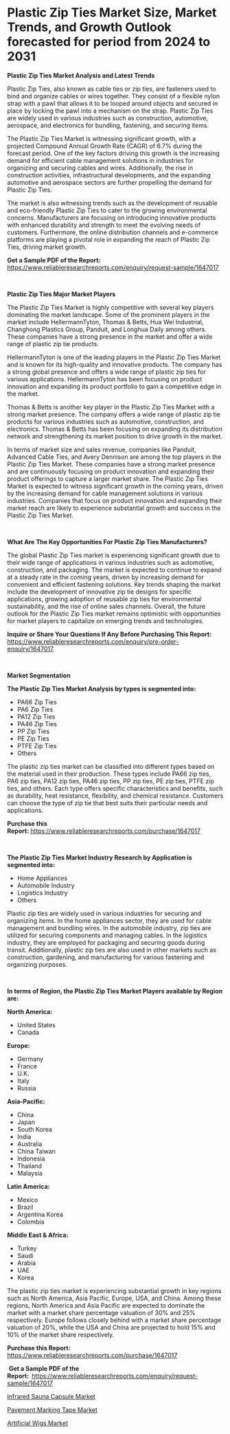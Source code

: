 <p><h1>Plastic Zip Ties Market Size, Market Trends, and Growth Outlook forecasted for period from 2024 to 2031</h1></p><p><strong>Plastic Zip Ties Market Analysis and Latest Trends</strong></p>
<p><p>Plastic Zip Ties, also known as cable ties or zip ties, are fasteners used to bind and organize cables or wires together. They consist of a flexible nylon strap with a pawl that allows it to be looped around objects and secured in place by locking the pawl into a mechanism on the strap. Plastic Zip Ties are widely used in various industries such as construction, automotive, aerospace, and electronics for bundling, fastening, and securing items.</p><p>The Plastic Zip Ties Market is witnessing significant growth, with a projected Compound Annual Growth Rate (CAGR) of 6.7% during the forecast period. One of the key factors driving this growth is the increasing demand for efficient cable management solutions in industries for organizing and securing cables and wires. Additionally, the rise in construction activities, infrastructural developments, and the expanding automotive and aerospace sectors are further propelling the demand for Plastic Zip Ties.</p><p>The market is also witnessing trends such as the development of reusable and eco-friendly Plastic Zip Ties to cater to the growing environmental concerns. Manufacturers are focusing on introducing innovative products with enhanced durability and strength to meet the evolving needs of customers. Furthermore, the online distribution channels and e-commerce platforms are playing a pivotal role in expanding the reach of Plastic Zip Ties, driving market growth.</p></p>
<p><strong>Get a Sample PDF of the Report:&nbsp;</strong> <a href="https://www.reliableresearchreports.com/enquiry/request-sample/1647017">https://www.reliableresearchreports.com/enquiry/request-sample/1647017</a></p>
<p>&nbsp;</p>
<p><strong>Plastic Zip Ties Major Market Players</strong></p>
<p><p>The Plastic Zip Ties Market is highly competitive with several key players dominating the market landscape. Some of the prominent players in the market include HellermannTyton, Thomas & Betts, Hua Wei Industrial, Changhong Plastics Group, Panduit, and Longhua Daily among others. These companies have a strong presence in the market and offer a wide range of plastic zip tie products.</p><p>HellermannTyton is one of the leading players in the Plastic Zip Ties Market and is known for its high-quality and innovative products. The company has a strong global presence and offers a wide range of plastic zip ties for various applications. HellermannTyton has been focusing on product innovation and expanding its product portfolio to gain a competitive edge in the market.</p><p>Thomas & Betts is another key player in the Plastic Zip Ties Market with a strong market presence. The company offers a wide range of plastic zip tie products for various industries such as automotive, construction, and electronics. Thomas & Betts has been focusing on expanding its distribution network and strengthening its market position to drive growth in the market.</p><p>In terms of market size and sales revenue, companies like Panduit, Advanced Cable Ties, and Avery Dennison are among the top players in the Plastic Zip Ties Market. These companies have a strong market presence and are continuously focusing on product innovation and expanding their product offerings to capture a larger market share. The Plastic Zip Ties Market is expected to witness significant growth in the coming years, driven by the increasing demand for cable management solutions in various industries. Companies that focus on product innovation and expanding their market reach are likely to experience substantial growth and success in the Plastic Zip Ties Market.</p></p>
<p>&nbsp;</p>
<p><strong>What Are The Key Opportunities For Plastic Zip Ties Manufacturers?</strong></p>
<p><p>The global Plastic Zip Ties market is experiencing significant growth due to their wide range of applications in various industries such as automotive, construction, and packaging. The market is expected to continue to expand at a steady rate in the coming years, driven by increasing demand for convenient and efficient fastening solutions. Key trends shaping the market include the development of innovative zip tie designs for specific applications, growing adoption of reusable zip ties for environmental sustainability, and the rise of online sales channels. Overall, the future outlook for the Plastic Zip Ties market remains optimistic with opportunities for market players to capitalize on emerging trends and technologies.</p></p>
<p><strong>Inquire or Share Your Questions If Any Before Purchasing This Report:</strong> <a href="https://www.reliableresearchreports.com/enquiry/pre-order-enquiry/1647017">https://www.reliableresearchreports.com/enquiry/pre-order-enquiry/1647017</a></p>
<p>&nbsp;</p>
<p><strong>Market Segmentation</strong></p>
<p><strong>The Plastic Zip Ties Market Analysis by types is segmented into:</strong></p>
<p><ul><li>PA66 Zip Ties</li><li>PA6 Zip Ties</li><li>PA12 Zip Ties</li><li>PA46 Zip Ties</li><li>PP Zip Ties</li><li>PE Zip Ties</li><li>PTFE Zip Ties</li><li>Others</li></ul></p>
<p><p>The plastic zip ties market can be classified into different types based on the material used in their production. These types include PA66 zip ties, PA6 zip ties, PA12 zip ties, PA46 zip ties, PP zip ties, PE zip ties, PTFE zip ties, and others. Each type offers specific characteristics and benefits, such as durability, heat resistance, flexibility, and chemical resistance. Customers can choose the type of zip tie that best suits their particular needs and applications.</p></p>
<p><strong>Purchase this Report:&nbsp;</strong><a href="https://www.reliableresearchreports.com/purchase/1647017">https://www.reliableresearchreports.com/purchase/1647017</a></p>
<p>&nbsp;</p>
<p><strong>The Plastic Zip Ties Market Industry Research by Application is segmented into:</strong></p>
<p><ul><li>Home Appliances</li><li>Automobile Industry</li><li>Logistics Industry</li><li>Others</li></ul></p>
<p><p>Plastic zip ties are widely used in various industries for securing and organizing items. In the home appliances sector, they are used for cable management and bundling wires. In the automobile industry, zip ties are utilized for securing components and managing cables. In the logistics industry, they are employed for packaging and securing goods during transit. Additionally, plastic zip ties are also used in other markets such as construction, gardening, and manufacturing for various fastening and organizing purposes.</p></p>
<p>&nbsp;</p>
<p><strong>In terms of Region, the Plastic Zip Ties Market Players available by Region are:</strong></p>
<p>
    <p> <strong> North America: </strong>
        <ul>
            <li>United States</li>
            <li>Canada</li>
        </ul>
        </p> 
    <p> <strong> Europe: </strong>
        <ul>
            <li>Germany</li>
            <li>France</li>
            <li>U.K.</li>
            <li>Italy</li>
            <li>Russia</li>
        </ul>
        </p> 
    <p> <strong> Asia-Pacific: </strong>
        <ul>
            <li>China</li>
            <li>Japan</li>
            <li>South Korea</li>
            <li>India</li>
            <li>Australia</li>
            <li>China Taiwan</li>
            <li>Indonesia</li>
            <li>Thailand</li>
            <li>Malaysia</li>
        </ul>
        </p> 
    <p> <strong> Latin America: </strong>
        <ul>
            <li>Mexico</li>
            <li>Brazil</li>
            <li>Argentina Korea</li>
            <li>Colombia</li>
        </ul>
        </p> 
    <p> <strong> Middle East & Africa: </strong>
        <ul>
            <li>Turkey</li>
            <li>Saudi</li>
            <li>Arabia</li>
            <li>UAE</li>
            <li>Korea</li>
        </ul>
    </p>
    </p>
<p><p>The plastic zip ties market is experiencing substantial growth in key regions such as North America, Asia Pacific, Europe, USA, and China. Among these regions, North America and Asia Pacific are expected to dominate the market with a market share percentage valuation of 30% and 25% respectively. Europe follows closely behind with a market share percentage valuation of 20%, while the USA and China are projected to hold 15% and 10% of the market share respectively.</p></p>
<p><strong>Purchase this Report: </strong><a href="https://www.reliableresearchreports.com/purchase/1647017">https://www.reliableresearchreports.com/purchase/1647017</a></p>
<p>&nbsp;<strong>Get a Sample PDF of the Report:&nbsp;&nbsp;</strong><a href="https://www.reliableresearchreports.com/enquiry/request-sample/1647017">https://www.reliableresearchreports.com/enquiry/request-sample/1647017</a></p>
<p><strong></strong></p>
<p><p><a href="https://github.com/kufem1/Market-Research-Report-List-1/blob/main/infrared-sauna-capsule-market.md">Infrared Sauna Capsule Market</a></p><p><a href="https://github.com/kosella/Market-Research-Report-List-2/blob/main/pavement-marking-tape-market.md">Pavement Marking Tape Market</a></p><p><a href="https://github.com/nathandecarvalho/Market-Research-Report-List-2/blob/main/artificial-wigs-market.md">Artificial Wigs Market</a></p></p>